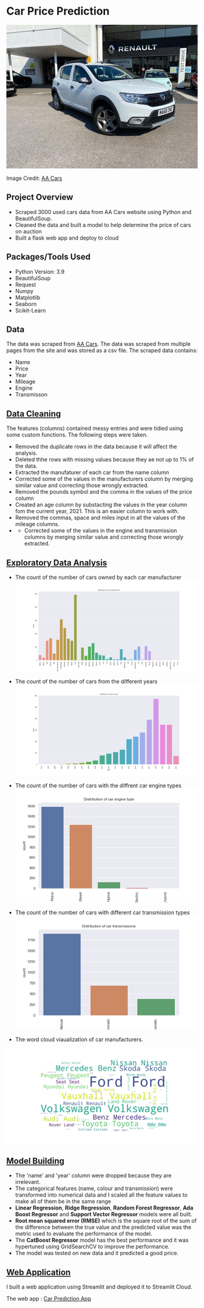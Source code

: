 # Car Price Prediction
![Car Image](/images/car_image.jpg)

Image Credit: [AA Cars](https://www.theaa.com/cars/)

## Project Overview
* Scraped 3000 used cars data from AA Cars website using Python and BeautifulSoup.
* Cleaned the data and built a model to help determine the price of cars on auction
* Built a flask web app and deploy to cloud

## Packages/Tools Used
* Python Version: 3.9
* BeautifulSoup
* Request
* Numpy
* Matplotlib
* Seaborn
* Scikit-Learn

## Data
The data was scraped from [AA Cars](https://www.theaa.com/cars/). The data was scraped from multiple pages from the site and was stored as a csv file. The scraped data contains:
* Name
* Price
* Year
* Mileage
* Engine
* Transmisson

## [Data Cleaning](https://github.com/VictorUmunna/Car-Price-Prediction/blob/master/notebooks/02-data_cleaning.ipynb) 
The features (columns) contained messy entries and were tidied using some custom functions. The following steps were taken.
* Removed the duplicate rows in the data because it will affect the analysis.
* Deleted thhe rows with missing values because they ae not up to 1% of the data.
* Extracted the manufaturer of each car from the name column
* Corrected some of the values in the manufacturers column by merging similar value and correcting those wrongly extracted.
* Removed the pounds symbol and the comma in the values of the price column
* Created an age column by substacting the values in the year column fom the current year, 2021. This is an easier column to work with.
* Removed the commas, space and miles input in all the values of the mileage columns.
* * Corrected some of the values in the engine and transmission columns by merging similar value and correcting those wrongly extracted.

## [Exploratory Data Analysis](https://github.com/VictorUmunna/Car-Price-Prediction/blob/master/notebooks/03-exploratory_analysis.ipynb)
* The count of the number of cars owned by each car manufacturer
![Car manufacturer distribution](/images/distribution-of-car-manufacturers.png)

* The count of the number of cars from the different years
![Year distribution](/images/distribution-of-car-by-year.png)

* The count of the number of cars with the diffrent car engine types
![Car engine distribution](/images/distribution-of-car-engine-type.png)

* The count of the number of cars with different car transmission types
![Car transmission distribution](/images/distribution-of-car-transmission.png)

* The word cloud viaualization of car manufacturers.

![Car manufacturer wordcloud](/images/cast.png)

## [Model Building](https://github.com/VictorUmunna/Car-Price-Prediction/blob/master/notebooks/04-model_building.ipynb)
* The 'name' and 'year' column were dropped because they are irrelevant. 
* The categorical features (name, colour and transmission) were transformed into numerical data and I scaled all the feature values to make all of them be in the same range
* **Linear Regression**, **Ridge Regression**, **Random Forest Regressor**, **Ada Boost Regressor** and **Support Vector Regressor** models were all built.
* **Root mean squared error (RMSE)** which is the square root of the sum of the difference between the true value and the predicted value was the metric used to evaluate the performance of the model.
* The **CatBoost Regressor** model has the best performance and it was hypertuned using GridSearchCV to improve the performance.
* The model was tested on new data and it predicted a good price.

## [Web Application](https://github.com/VictorUmunna/Admission-Prediction/blob/main/app.py)
I built a web application using Streamlit and deployed it to Streamlit Cloud.

The web app : [Car Prediction App](https://share.streamlit.io/victorumunna/car-price-prediction/app.py)
